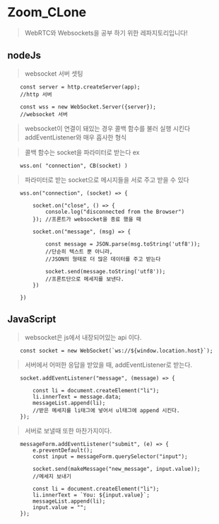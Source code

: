 # Zoom_CLone

> WebRTC와 Websockets을 공부 하기 위한 레파지토리입니다!

## nodeJs

> websocket 서버 셋팅 

```
    const server = http.createServer(app);
    //http 서버

    const wss = new WebSocket.Server({server});
    //websocket 서버
```

> websocket이 연결이 돼있는 경우 콜백 함수를 불러 실행 시킨다 
    addEventListener와 매우 흡사한 형식

> 콜백 함수는 socket을 파라미터로 받는다
ex
```
    wss.on( "connection", CB(socket) )
```

> 파라미터로 받는 socket으로 메시지들을 서로 주고 받을 수 있다

```
    wss.on("connection", (socket) => {

        socket.on("close", () => {
            console.log("disconnected from the Browser")
        }); //프론트가 websocket을 종료 했을 때

        socket.on("message", (msg) => {

            const message = JSON.parse(msg.toString('utf8'));
            //단순히 텍스트 뿐 아니라,  
            //JSON의 형태로 더 많은 데이터를 주고 받는다

            socket.send(message.toString('utf8'));
            //프론트단으로 메세지를 보낸다. 
        }) 

    })
```

## JavaScript 

> websocket은 js에서 내장되어있는 api 이다.

```
    const socket = new WebSocket(`ws://${window.location.host}`); 
```


> 서버에서 어떠한 응답을 받았을 때, addEventListener로 받는다. 

```
    socket.addEventListener("message", (message) => {

        const li = document.createElement("li");
        li.innerText = message.data;
        messageList.append(li);
        //받은 메세지를 li태그에 넣어서 ul태그에 append 시킨다. 
    });
```

> 서버로 보낼때 또한 마찬가지이다.

```
    messageForm.addEventListener("submit", (e) => {
        e.preventDefault();
        const input = messageForm.querySelector("input");

        socket.send(makeMessage("new_message", input.value));
        //메세지 보내기 

        const li = document.createElement("li");
        li.innerText = `You: ${input.value}`;
        messageList.append(li);
        input.value = "";
    });
```

